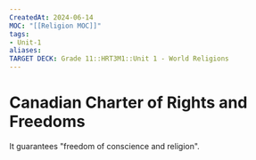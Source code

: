 ```yaml
---
CreatedAt: 2024-06-14
MOC: "[[Religion MOC]]"
tags:
- Unit-1
aliases:
TARGET DECK: Grade 11::HRT3M1::Unit 1 - World Religions
---
```


# Canadian Charter of Rights and Freedoms
It guarantees "freedom of conscience and religion".
<!--ID: 1718376822820-->

